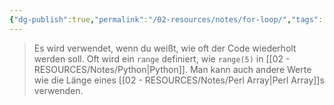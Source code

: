 ```yaml
---
{"dg-publish":true,"permalink":"/02-resources/notes/for-loop/","tags":["code"]}
---
```


> Es wird verwendet, wenn du weißt, wie oft der Code wiederholt werden soll. 
> Oft wird ein `range` definiert, wie `range(5)` in [[02 - RESOURCES/Notes/Python\|Python]]. 
> Man kann auch andere Werte wie die Länge eines [[02 - RESOURCES/Notes/Perl Array\|Perl Array]]s verwenden.